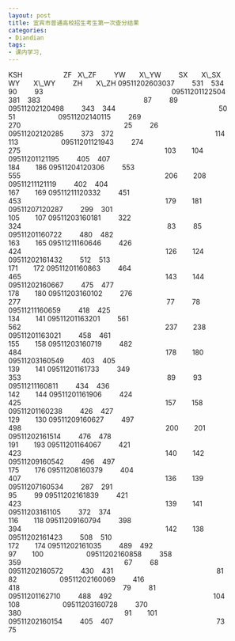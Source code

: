 ```yaml
---
layout: post
title: 宜宾市普通高校招生考生第一次查分结果
categories:
- Diandian
tags:
- 课内学习, 
---
```

KSH                     ZF   X\\\_ZF         YW       X\\\_YW         SX       X\\\_SX         WY       X\\\_WY         ZH       X\\\_ZH 09511202603037         531    534         90         93                                                                  09511201122504         381    383                                                     87         89                      09511202120498         343    344                                                     50         51                      09511202140115         269    270                                                     25         26                      09511202120285         373    372                                                    114        113                      09511201121943         274    275                                                                          103        104 09511201121195         405    407                                                                          184        186 09511204120306         553    555                                                                          206        208 09511211121119         402    404                                                                          167        169 09511211120332         451    453                                                                          179        181 09511207120287         299    301                                                                          105        107 09511203160181         322    324                                                                           83         85 09511201160722         480    482                                                                          163        165 09511211160646         426    424                                                                          126        124 09511202161432         512    513                                                                          171        172 09511201160863         464    465                                                                          143        144 09511202160667         475    477                                                                          178        180 09511203160102         276    277                                                                           77         78 09511211160659         418    425                                                                          134        141 09511201163201         561    562                                                                          237        238 09511201163021         458    461                                                                          155        158 09511203160719         482    484                                                                          178        180 09511203160549         403    405                                                                          139        141 09511201161733         349    353                                                                           89         93 09511211160811         434    436                                                                          142        144 09511201161906         424    425                                                                          157        158 09511201160238         426    427                                                                          129        130 09511209160627         497    498                                                                          200        201 09511202161514         476    478                                                                          191        193 09511201164067         421    423                                                                          140        142 09511209160542         496    497                                                                          175        176 09511208160379         404    407                                                                          136        139 09511207160534         287    291                                                                           95         99 09511202161839         421    423                                                                          139        141 09511203161105         372    374                                                                          116        118 09511209160794         398    394                                                                          142        138 09511202161423         508    510                                                                          172        174 09511202161035         489    492                                                     97        100                      09511202160858         358    359                                                     67         68                      09511202160572         430    431                                                     81         82                      09511202160069         416    418                                                     79         81                      09511201162710         488    492                                                    104        108                      09511203160728         370    380                                                     91        101                      09511202160154         405    407                                                     73         75             